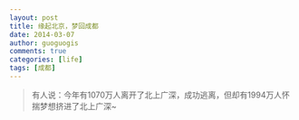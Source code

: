 ```yaml
---
layout: post
title: 缘起北京，梦回成都
date: 2014-03-07
author: guoguogis
comments: true
categories: [life]
tags: [成都]
---
```

>有人说：今年有1070万人离开了北上广深，成功逃离，但却有1994万人怀揣梦想挤进了北上广深~

